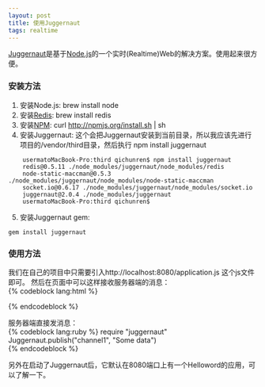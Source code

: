 ```yaml
---
layout: post
title: 使用Juggernaut
tags: realtime
---           
```


[Juggernaut](https://github.com/maccman/juggernaut)是基于[Node.js](http://nodejs.org/)的一个实时(Realtime)Web的解决方案。使用起来很方便。

### 安装方法

1. 安装Node.js: brew install node
2. 安装[Redis](http://code.google.com/p/redis): brew install redis
3. 安装[NPM](http://npmjs.org/): curl http://npmjs.org/install.sh | sh
4. 安装Juggernaut: 这个会把Juggernaut安装到当前目录，所以我应该先进行项目的/vendor/third目录，然后执行 npm install juggernaut 
```
    usermatoMacBook-Pro:third qichunren$ npm install juggernaut
    redis@0.5.11 ./node_modules/juggernaut/node_modules/redis
    node-static-maccman@0.5.3 ./node_modules/juggernaut/node_modules/node-static-maccman
    socket.io@0.6.17 ./node_modules/juggernaut/node_modules/socket.io
    juggernaut@2.0.4 ./node_modules/juggernaut
    usermatoMacBook-Pro:third qichunren$  
```

5. 安装Juggernaut gem: 
```
gem install juggernaut
```

### 使用方法                              

我们在自己的项目中只需要引入http://localhost:8080/application.js 这个js文件即可。
然后在页面中可以这样接收服务器端的消息：   
{% codeblock lang:html %}
<script type="text/javascript" charset="utf-8">
  var jug = new Juggernaut;
  jug.subscribe("channel1", function(data){
    console.log("Got data: " + data);
  });
</script>         
{% endcodeblock %}

服务器端直接发消息：  
{% codeblock lang:ruby %}
require "juggernaut"
Juggernaut.publish("channel1", "Some data")  
{% endcodeblock %}  

另外在启动了Juggernaut后，它默认在8080端口上有一个Helloword的应用，可以了解一下。

